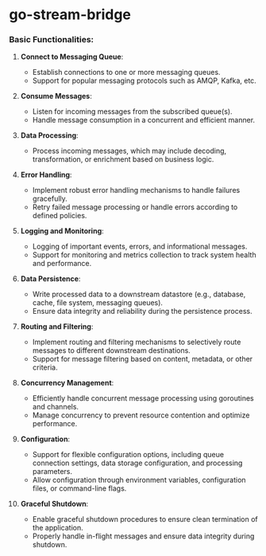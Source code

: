 # go-stream-bridge

### Basic Functionalities:

1. **Connect to Messaging Queue**:
   - Establish connections to one or more messaging queues.
   - Support for popular messaging protocols such as AMQP, Kafka, etc.

2. **Consume Messages**:
   - Listen for incoming messages from the subscribed queue(s).
   - Handle message consumption in a concurrent and efficient manner.

3. **Data Processing**:
   - Process incoming messages, which may include decoding, transformation, or enrichment based on business logic.

4. **Error Handling**:
   - Implement robust error handling mechanisms to handle failures gracefully.
   - Retry failed message processing or handle errors according to defined policies.

5. **Logging and Monitoring**:
   - Logging of important events, errors, and informational messages.
   - Support for monitoring and metrics collection to track system health and performance.

6. **Data Persistence**:
   - Write processed data to a downstream datastore (e.g., database, cache, file system, messaging queues).
   - Ensure data integrity and reliability during the persistence process.

7. **Routing and Filtering**:
   - Implement routing and filtering mechanisms to selectively route messages to different downstream destinations.
   - Support for message filtering based on content, metadata, or other criteria.

8. **Concurrency Management**:
   - Efficiently handle concurrent message processing using goroutines and channels.
   - Manage concurrency to prevent resource contention and optimize performance.

9. **Configuration**:
   - Support for flexible configuration options, including queue connection settings, data storage configuration, and processing parameters.
   - Allow configuration through environment variables, configuration files, or command-line flags.

10. **Graceful Shutdown**:
    - Enable graceful shutdown procedures to ensure clean termination of the application.
    - Properly handle in-flight messages and ensure data integrity during shutdown.
